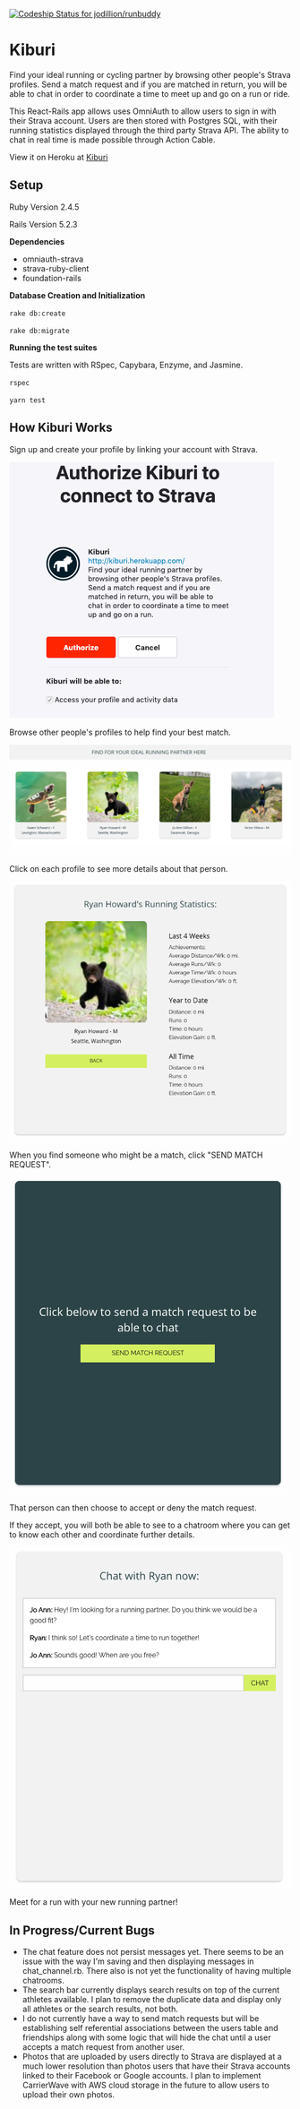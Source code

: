[![Codeship Status for jodillion/runbuddy](https://app.codeship.com/projects/fade9320-8975-0137-bb91-3e01594af01a/status?branch=master)](https://app.codeship.com/projects/354573)

# Kiburi

Find your ideal running or cycling partner by browsing other people's Strava profiles. Send a match request and if you are matched in return, you will be able to chat in order to coordinate a time to meet up and go on a run or ride.

This React-Rails app allows uses OmniAuth to allow users to sign in with their Strava account.
Users are then stored with Postgres SQL, with their running statistics displayed through the
third party Strava API. The ability to chat in real time is made possible through Action Cable.

View it on Heroku at [Kiburi](www.kiburo.herokuapp.com)

## Setup

Ruby Version 2.4.5

Rails Version 5.2.3

**Dependencies**
* omniauth-strava
* strava-ruby-client
* foundation-rails

**Database Creation and Initialization**


`rake db:create`

`rake db:migrate`

**Running the test suites**


Tests are written with RSpec, Capybara, Enzyme, and Jasmine.

`rspec`

`yarn test`

## How Kiburi Works

Sign up and create your profile by linking your account with Strava.


![sign up](public/images/OmniAuth.png)



Browse other people's profiles to help find your best match.


![browse profiles](public/images/BrowseProfilesMedium.png)



Click on each profile to see more details about that person.


![example profile](public/images/examplestats.png)



When you find someone who might be a match, click "SEND MATCH REQUEST".


![send match request](public/images/sendrequest.png)



That person can then choose to accept or deny the match request.


If they accept, you will both be able to see to a chatroom where you can get to know each other and coordinate further details.


![example chat](public/images/examplechat.png)


Meet for a run with your new running partner!

## In Progress/Current Bugs

* The chat feature does not persist messages yet. There seems to be an issue with the way I'm saving and then displaying messages in chat_channel.rb. There also is not yet the functionality of having multiple chatrooms.
* The search bar currently displays search results on top of the current athletes available. I plan to remove the duplicate data and display only all athletes or the search results, not both.
* I do not currently have a way to send match requests but will be establishing self referential associations between the users table and friendships along with some logic that will hide the chat until a user accepts a match request from another user.
* Photos that are uploaded by users directly to Strava are displayed at a much lower resolution than photos users that have their Strava accounts linked to their Facebook or Google accounts. I plan to implement CarrierWave with AWS cloud storage in the future to allow users to upload their own photos.
